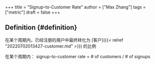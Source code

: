 +++
title = "Signup-to-Customer Rate"
author = ["Max Zhang"]
tags = ["metric"]
draft = false
+++

## Definition {#definition}

在某个周期内，已经注册的用户中最终转化为 [客户]({{< relref "20220702013427-customer.md" >}}) 的比例

在某个周期内：
signup-to-customer rate = # of customers / # of signups
